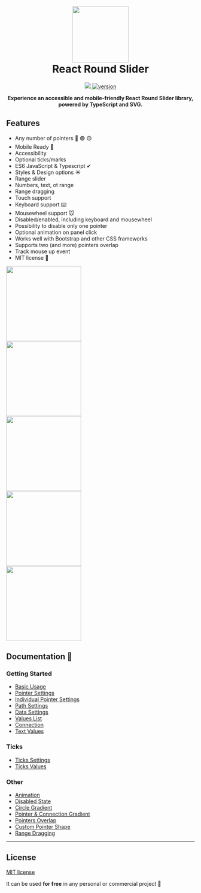 <h1 align="center"><img height="150" src="https://github.com/mzusin/react-round-slider/blob/main/docs/img/preview/1-1.gif?raw=true" /><br> React Round Slider</h1>

<p align="center">
  <a href="https://github.com/mzusin/react-round-slider/blob/main/LICENSE">
    <img src="https://img.shields.io/badge/License-MIT-yellow.svg" />
  </a>
  <a href="https://npmjs.org/package/mz-react-round-slider">
    <img src="https://img.shields.io/npm/v/mz-react-round-slider.svg" alt="version" />
  </a>
</p>

<p align="center">
  <b>Experience an accessible and mobile-friendly React Round Slider library,<br /> powered by TypeScript and SVG.</b>
</p>

## Features
- Any number of pointers 🔵 🟣 🟡
- Mobile Ready 📱
- Accessibility 
- Optional ticks/marks 
- ES6 JavaScript & Typescript ✔
- Styles & Design options ☀️
- Range slider 
- Numbers, text, ot range 
- Range dragging 
- Touch support 
- Keyboard support ⌨️
- Mousewheel support 🐭
- Disabled/enabled, including keyboard and mousewheel 
- Possibility to disable only one pointer 
- Optional animation on panel click 
- Works well with Bootstrap and other CSS frameworks 
- Supports two (and more) pointers overlap 
- Track mouse up event
- MIT license 🎁


<img width="200" src="https://github.com/mzusin/react-round-slider/blob/main/docs/img/preview/2-2.gif?raw=true" />
<br/>

<img width="200" src="https://github.com/mzusin/react-round-slider/blob/main/docs/img/preview/3-3.gif?raw=true" />
<br/>

<img width="200" src="https://github.com/mzusin/react-round-slider/blob/main/docs/img/preview/4-4.gif?raw=true" />
<br/>

<img width="200" src="https://github.com/mzusin/react-round-slider/blob/main/docs/img/preview/5-5.gif?raw=true" />
<br/>

<img width="200" src="https://github.com/mzusin/react-round-slider/blob/main/docs/img/preview/6-6.gif?raw=true" />
<br/>

## Documentation 🔖
### Getting Started 
- [Basic Usage](https://react-round-slider.mzsoft.org/pages/basic-usage.html)
- [Pointer Settings](https://react-round-slider.mzsoft.org/pages/pointer-settings.html)
- [Individual Pointer Settings](https://react-round-slider.mzsoft.org/pages/individual-pointer-settings.html)
- [Path Settings](https://react-round-slider.mzsoft.org/pages/path-settings.html)
- [Data Settings](https://react-round-slider.mzsoft.org/pages/data-settings.html)
- [Values List](https://react-round-slider.mzsoft.org/pages/values-list.html)
- [Connection](https://react-round-slider.mzsoft.org/pages/connection.html)
- [Text Values](https://react-round-slider.mzsoft.org/pages/text-values.html)
### Ticks 
- [Ticks Settings](https://react-round-slider.mzsoft.org/pages/ticks-settings.html)
- [Ticks Values](https://react-round-slider.mzsoft.org/pages/ticks-values.html)
### Other 
- [Animation](https://react-round-slider.mzsoft.org/pages/animation.html)
- [Disabled State](https://react-round-slider.mzsoft.org/pages/disabled-state.html)
- [Circle Gradient](https://react-round-slider.mzsoft.org/pages/circle-gradient.html)
- [Pointer & Connection Gradient](https://react-round-slider.mzsoft.org/pages/pointer-and-connection-gradient.html)
- [Pointers Overlap](https://react-round-slider.mzsoft.org/pages/pointers-overlap.html)
- [Custom Pointer Shape](https://react-round-slider.mzsoft.org/pages/custom-pointer-shape.html)
- [Range Dragging](https://react-round-slider.mzsoft.org/pages/range-dragging.html)
------------------------------















































































## License

[MIT license](https://github.com/mzusin/mz-react-input-number/blob/main/LICENSE)

It can be used **for free** in any personal or commercial project :gift: 